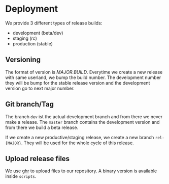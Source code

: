 # Deployment

We provide 3 different types of release builds:

- development (beta/dev)
- staging (rc)
- production (stable)

## Versioning

The format of version is *MAJOR.BUILD*. Everytime we create a new release with same userland, we bump the build number.
The development number they will be bump for the stable release version and the development version go to next major number.

## Git branch/Tag

The branch `dev` ist the actual development branch and from there we never make a release. The `master` branch contains the development version and from there we build a beta release.

If we create a new productive/staging release, we create a new branch `rel-{MAJOR}`. They will be used for the whole cycle of this release.

## Upload release files

We use [ghr](https://github.com/tcnksm/ghr) to upload files to our repository. A binary version is available inside `scripts`.
